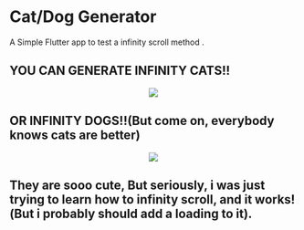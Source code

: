 # Cat/Dog Generator

A Simple Flutter app to test a infinity scroll method .

## YOU CAN GENERATE INFINITY CATS!!

<p align="center">
  <img src="/img/catgif.gif">
</p>

## OR INFINITY DOGS!!(But come on, everybody knows cats are better)


<p align="center">
  <img src="/img/doggif.gif">
</p>

## They are sooo cute, But seriously, i was just trying to learn how to infinity scroll, and it works!(But i probably should add a loading to it).
